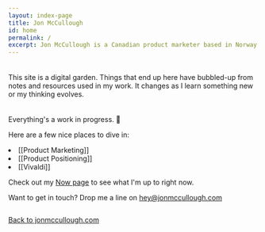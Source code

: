 ```yaml
---
layout: index-page
title: Jon McCullough
id: home
permalink: /
excerpt: Jon McCullough is a Canadian product marketer based in Norway. Welcome to his digital garden. 🌳
---
```


<div class="hero-text">
  <p class="hero-title" style="padding-top: 20px;">This site is a digital garden. Things that end up here have bubbled-up from notes and resources used in my work. It changes as I learn something new or my thinking evolves.</p>
  
  <p class="hero-title" style="padding-top: 20px;">Everything's a work in progress. 🌱</p>
  
  <p>Here are a few nice places to dive in:</p>
  
  <li>[[Product Marketing]]</li>
  <li>[[Product Positioning]]</li>
  <li>[[Vivaldi]]</li>
  
  Check out my <a class="internal-link" href="/now/">Now page</a> to see what I'm up to right now.
    
  <p>Want to get in touch? Drop me a line on <a href="mailto:hey@jonmccullough.com?subject=Hey there"> hey@jonmccullough.com</a></p>
</div>

<div style="position: relative; width: 75%; float: left; display: block;">
<p><a href="https://jonmccullough.com/">Back to jonmccullough.com</a></p>
</div>
